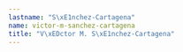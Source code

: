```yaml
---
lastname: "S\xE1nchez-Cartagena"
name: victor-m-sanchez-cartagena
title: "V\xEDctor M. S\xE1nchez-Cartagena"
---
```

